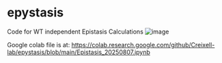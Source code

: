 # epystasis
Code for WT independent Epistasis Calculations
![image](https://github.com/user-attachments/assets/828ab39c-3dbe-401e-9115-7d4a017cb8cb)


Google colab file is at:
https://colab.research.google.com/github/Creixell-lab/epystasis/blob/main/Epistasis_20250807.ipynb
